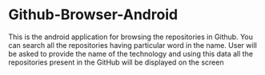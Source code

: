 # Github-Browser-Android
This is the android application for browsing the repositories in Github. You can search all the repositories having particular word in the name. User will be asked to provide the name of the technology and using this data all the repositories present in the GitHub will be displayed on the screen

